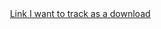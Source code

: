 <!-- Matomo Image Tracker-->
<img referrerpolicy="no-referrer-when-downgrade" src="https://githublakshmi.matomo.cloud/matomo.php?idsite=1&amp;rec=1" style="border:0" alt="" />
<!-- End Matomo -->
<a href='https://github.com/laksru/Test/archive/refs/heads/main.zip' class='matomo_download'>Link I want to track as a download</a>
